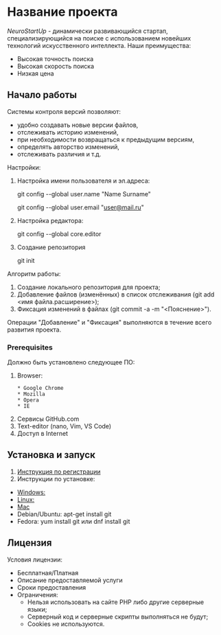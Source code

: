 # **Название проекта**
*NeuroStartUp* - динамически развивающийся стартап,
специализирующийся на поиске с использованием новейших
технологий искусственного интеллекта.
Наши преимущества:
* Высокая точность поиска
* Высокая скорость поиска
* Низкая цена

## **Начало работы**
Системы контроля версий позволяют:
* удобно создавать новые версии файлов,
* отслеживать историю изменений,
* при необходимости возвращаться к предыдущим версиям,
* определять авторство изменений,
* отслеживать различия и т.д.

Настройки:
1. Настройка имени пользователя и эл.адреса:

    git config --global user.name "Name Surname"
    
    git config --global user.email "user@mail.ru"
1. Настройка редактора:

    git config --global core.editor <nano>
1. Создание репозитория

    git init

Алгоритм работы:
1. Создание локального репозитория для проекта;
1. Добавление файлов (изменённых) в список отслеживания
(git add <имя файла.расширение>);
1. Фиксация изменений в файлах (git commit -a -m "<Пояснение>").

Операции "Добавление" и "Фиксация" выполняются в течение всего
развития проекта.

### **Prerequisites**
Должно быть установлено следующее ПО:
1. Browser:
   ```
   * Google Chrome
   * Mozilla
   * Opera
   * IE
   ```
1. Сервисы GitHub.com
1. Text-editor (nano, Vim, VS Code)
1. Доступ в Internet

## **Установка и запуск**

1. [Инструкция по регистрации](https://github.com)
1. Инструкции по установке:
* [Windows:](https://git-scm.com/download/win)
* [Linux:](https://git-scm.com/download/linux)
* [Mac](https://git-scm.com/download/mac)
* Debian/Ubuntu: apt-get install git
* Fedora: yum install git или dnf install git

## Лицензия
Условия лицензии:
* Бесплатная/Платная
* Описание предоставляемой услуги
* Сроки предоставления
* Ограничения:
    * Нельзя использовать на сайте PHP либо другие серверные языки;
    * Серверный код и серверные скрипты выполняться не будут;
    * Cookies не используются.